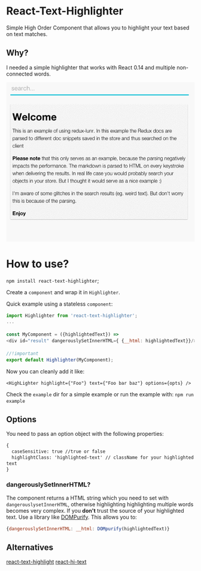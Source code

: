 
# React-Text-Highlighter

Simple High Order Component that allows you to highlight your text based on text matches.

## Why?

I needed a simple highlighter that works with React 0.14 and multiple non-connected words.

![](https://raw.githubusercontent.com/swennemans/react-text-highlighter/master/example/example.gif)

# How to use?

`npm install react-text-highlighter`;

Create a `component` and wrap it in `Highlighter`.

Quick example  using a stateless `component`:
```js
import Highlighter from 'react-text-highlighter';
...

const MyComponent = ({highlightedText}) =>
<div id="result" dangerouslySetInnerHTML={ {__html: highlightedText}}/>;

//!important
export default Highlighter(MyComponent);
```
Now you can cleanly add it like:
```
<HighLighter highlight={"Foo"} text={"Foo bar baz"} options={opts} />
```

Check the `example` dir for a simple example or run the example with: `npm run example`

## Options
You need to pass an option object with the following properties:
```
{
  caseSensitive: true //true or false
  highlightClass: 'highlighted-text' // className for your highlighted text
}
```

### dangerouslySetInnerHTML?

The component returns a HTML string which you need to set with `dangerouslysetInnerHTML`, otherwise highlighting highlighting multiple words
becomes very complex. If you **don't** trust the source of your highlighted text. Use a library like [DOMPurify](https://github.com/cure53/DOMPurify). This
allows you to:

```js
{dangerouslySetInnerHTML: __html: DOMpurify(highlightedText)}
```

## Alternatives

[react-text-highlight](https://github.com/henriquea/react-text-highlight)
[react-hi-text](https://github.com/rwu823/react-hi-text)

